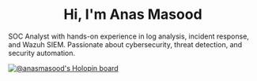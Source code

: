 

<h1 align="center">Hi, I'm Anas Masood</h1>
<p1 align="center">SOC Analyst with hands-on experience in log analysis, incident response, and Wazuh SIEM. Passionate about cybersecurity, threat detection, and security automation.</p1>

[![@anasmasood's Holopin board](https://holopin.me/anasmasood)](https://holopin.io/@anasmasood)

